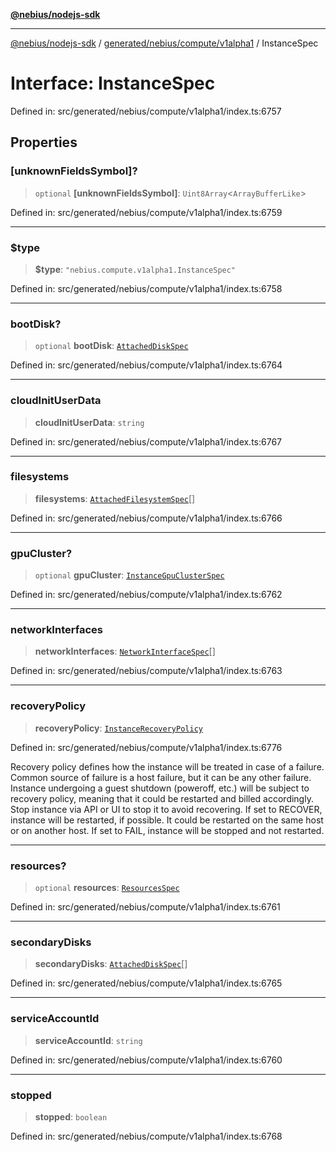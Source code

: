 [**@nebius/nodejs-sdk**](../../../../../README.md)

***

[@nebius/nodejs-sdk](../../../../../README.md) / [generated/nebius/compute/v1alpha1](../README.md) / InstanceSpec

# Interface: InstanceSpec

Defined in: src/generated/nebius/compute/v1alpha1/index.ts:6757

## Properties

### \[unknownFieldsSymbol\]?

> `optional` **\[unknownFieldsSymbol\]**: `Uint8Array`\<`ArrayBufferLike`\>

Defined in: src/generated/nebius/compute/v1alpha1/index.ts:6759

***

### $type

> **$type**: `"nebius.compute.v1alpha1.InstanceSpec"`

Defined in: src/generated/nebius/compute/v1alpha1/index.ts:6758

***

### bootDisk?

> `optional` **bootDisk**: [`AttachedDiskSpec`](AttachedDiskSpec.md)

Defined in: src/generated/nebius/compute/v1alpha1/index.ts:6764

***

### cloudInitUserData

> **cloudInitUserData**: `string`

Defined in: src/generated/nebius/compute/v1alpha1/index.ts:6767

***

### filesystems

> **filesystems**: [`AttachedFilesystemSpec`](AttachedFilesystemSpec.md)[]

Defined in: src/generated/nebius/compute/v1alpha1/index.ts:6766

***

### gpuCluster?

> `optional` **gpuCluster**: [`InstanceGpuClusterSpec`](InstanceGpuClusterSpec.md)

Defined in: src/generated/nebius/compute/v1alpha1/index.ts:6762

***

### networkInterfaces

> **networkInterfaces**: [`NetworkInterfaceSpec`](../../../vpc/v1alpha1/interfaces/NetworkInterfaceSpec.md)[]

Defined in: src/generated/nebius/compute/v1alpha1/index.ts:6763

***

### recoveryPolicy

> **recoveryPolicy**: [`InstanceRecoveryPolicy`](../type-aliases/InstanceRecoveryPolicy.md)

Defined in: src/generated/nebius/compute/v1alpha1/index.ts:6776

Recovery policy defines how the instance will be treated in case of a failure. Common source of failure is a host failure, but it can be any other failure.
 Instance undergoing a guest shutdown (poweroff, etc.) will be subject to recovery policy, meaning that it could be restarted and billed accordingly. Stop instance via API or UI to stop it to avoid recovering.
 If set to RECOVER, instance will be restarted, if possible. It could be restarted on the same host or on another host.
 If set to FAIL, instance will be stopped and not restarted.

***

### resources?

> `optional` **resources**: [`ResourcesSpec`](ResourcesSpec.md)

Defined in: src/generated/nebius/compute/v1alpha1/index.ts:6761

***

### secondaryDisks

> **secondaryDisks**: [`AttachedDiskSpec`](AttachedDiskSpec.md)[]

Defined in: src/generated/nebius/compute/v1alpha1/index.ts:6765

***

### serviceAccountId

> **serviceAccountId**: `string`

Defined in: src/generated/nebius/compute/v1alpha1/index.ts:6760

***

### stopped

> **stopped**: `boolean`

Defined in: src/generated/nebius/compute/v1alpha1/index.ts:6768
